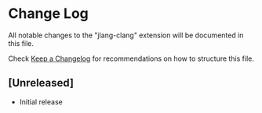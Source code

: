 # Change Log
All notable changes to the "jlang-clang" extension will be documented in this file.

Check [Keep a Changelog](http://keepachangelog.com/) for recommendations on how to structure this file.

## [Unreleased]
- Initial release
